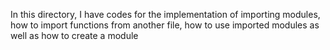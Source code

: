 In this directory, I have codes for the implementation of importing modules, how to import functions from another file, how to use imported modules as well as how to create a module
